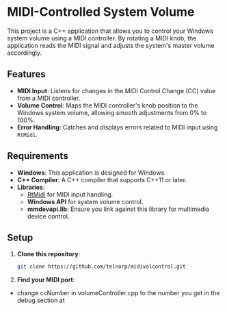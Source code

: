 # MIDI-Controlled System Volume

This project is a C++ application that allows you to control your Windows system volume using a MIDI controller. By rotating a MIDI knob, the application reads the MIDI signal and adjusts the system's master volume accordingly.

## Features
- **MIDI Input**: Listens for changes in the MIDI Control Change (CC) value from a MIDI controller.
- **Volume Control**: Maps the MIDI controller's knob position to the Windows system volume, allowing smooth adjustments from 0% to 100%.
- **Error Handling**: Catches and displays errors related to MIDI input using `RtMidi`.

## Requirements
- **Windows**: This application is designed for Windows.
- **C++ Compiler**: A C++ compiler that supports C++11 or later.
- **Libraries**:
  - [RtMidi](https://www.music.mcgill.ca/~gary/rtmidi/) for MIDI input handling.
  - **Windows API** for system volume control.
  - **mmdevapi.lib**: Ensure you link against this library for multimedia device control.

## Setup
1. **Clone this repository**:
   ```bash
   git clone https://github.com/telnorp/midivolcontrol.git

2. **Find your MIDI port**:
- change ccNumber in volumeController.cpp to the number you get in the debug section at 
